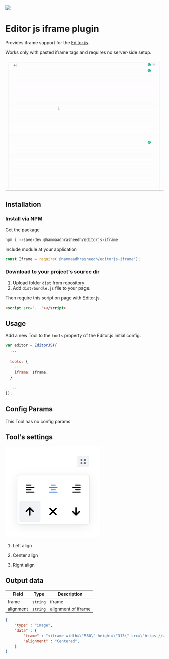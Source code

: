![](https://badgen.net/badge/Editor.js/v2.0/blue)

# Editor js iframe plugin

Provides iframe support for the [Editor.js](https://editorjs.io).

Works only with pasted iframe tags and requires no server-side setup.

![](assets/sample.gif)

## Installation

### Install via NPM

Get the package

```shell
npm i --save-dev @hammaadhrasheedh/editorjs-iframe
```

Include module at your application

```javascript
const Iframe = require('@hammaadhrasheedh/editorjs-iframe');
```

### Download to your project's source dir

1. Upload folder `dist` from repository
2. Add `dist/bundle.js` file to your page.

Then require this script on page with Editor.js.

```html
<script src="..."></script>
```

## Usage

Add a new Tool to the `tools` property of the Editor.js initial config.

```javascript
var editor = EditorJS({
  ...
  
  tools: {
    ...
    iframe: Iframe,
  }
  
  ...
});
```

## Config Params

This Tool has no config params

## Tool's settings

![](assets/tools.png)

1. Left align

2. Center align

3. Right align

## Output data

| Field          | Type      | Description                     |
| -------------- | --------- | ------------------------------- |
| frame            | `string`  | iframe                      |
| alignment      | `string` | alignment of iframe |


```json
{
    "type" : "image",
    "data" : {
        "frame" : "<iframe width=\"560\" height=\"315\" src=\"https://www.youtube.com/embed/n9Hn2J9_n7k\" title=\"YouTube video player\" frameborder=\"0\" allow=\"accelerometer; autoplay; clipboard-write; encrypted-media; gyroscope; picture-in-picture\" allowfullscreen=\"\"></iframe>",
        "alignment" : "Centered",
    }
}
```
